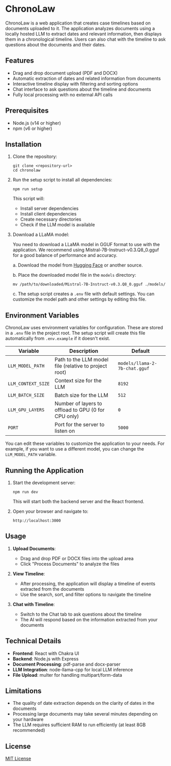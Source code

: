 # ChronoLaw

ChronoLaw is a web application that creates case timelines based on documents uploaded to it. The application analyzes documents using a locally hosted LLM to extract dates and relevant information, then displays them in a chronological timeline. Users can also chat with the timeline to ask questions about the documents and their dates.

## Features

- Drag and drop document upload (PDF and DOCX)
- Automatic extraction of dates and related information from documents
- Interactive timeline display with filtering and sorting options
- Chat interface to ask questions about the timeline and documents
- Fully local processing with no external API calls

## Prerequisites

- Node.js (v14 or higher)
- npm (v6 or higher)

## Installation

1. Clone the repository:
   ```
   git clone <repository-url>
   cd chronolaw
   ```

2. Run the setup script to install all dependencies:
   ```
   npm run setup
   ```

   This script will:
   - Install server dependencies
   - Install client dependencies
   - Create necessary directories
   - Check if the LLM model is available

3. Download a LLaMA model:
   
   You need to download a LLaMA model in GGUF format to use with the application. We recommend using Mistral-7B-Instruct-v0.3.Q8_0.gguf for a good balance of performance and accuracy.
   
   a. Download the model from [Hugging Face](https://huggingface.co/TheBloke/Mistral-7B-Instruct-v0.3.Q8_0-GGUF/tree/main) or another source.
   
   b. Place the downloaded model file in the `models` directory:
      ```
      mv /path/to/downloaded/Mistral-7B-Instruct-v0.3.Q8_0.gguf ./models/
      ```
   
   c. The setup script creates a `.env` file with default settings. You can customize the model path and other settings by editing this file.

## Environment Variables

ChronoLaw uses environment variables for configuration. These are stored in a `.env` file in the project root. The setup script will create this file automatically from `.env.example` if it doesn't exist.

| Variable | Description | Default |
|----------|-------------|---------|
| `LLM_MODEL_PATH` | Path to the LLM model file (relative to project root) | `models/llama-2-7b-chat.gguf` |
| `LLM_CONTEXT_SIZE` | Context size for the LLM | `8192` |
| `LLM_BATCH_SIZE` | Batch size for the LLM | `512` |
| `LLM_GPU_LAYERS` | Number of layers to offload to GPU (0 for CPU only) | `0` |
| `PORT` | Port for the server to listen on | `5000` |

You can edit these variables to customize the application to your needs. For example, if you want to use a different model, you can change the `LLM_MODEL_PATH` variable.

## Running the Application

1. Start the development server:
   ```
   npm run dev
   ```

   This will start both the backend server and the React frontend.

2. Open your browser and navigate to:
   ```
   http://localhost:3000
   ```

## Usage

1. **Upload Documents**:
   - Drag and drop PDF or DOCX files into the upload area
   - Click "Process Documents" to analyze the files

2. **View Timeline**:
   - After processing, the application will display a timeline of events extracted from the documents
   - Use the search, sort, and filter options to navigate the timeline

3. **Chat with Timeline**:
   - Switch to the Chat tab to ask questions about the timeline
   - The AI will respond based on the information extracted from your documents

## Technical Details

- **Frontend**: React with Chakra UI
- **Backend**: Node.js with Express
- **Document Processing**: pdf-parse and docx-parser
- **LLM Integration**: node-llama-cpp for local LLM inference
- **File Upload**: multer for handling multipart/form-data

## Limitations

- The quality of date extraction depends on the clarity of dates in the documents
- Processing large documents may take several minutes depending on your hardware
- The LLM requires sufficient RAM to run efficiently (at least 8GB recommended)

## License

[MIT License](LICENSE)
